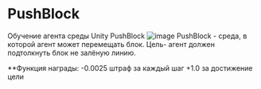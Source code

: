# PushBlock

Обучение агента среды Unity PushBlock
![image](https://github.com/TatianaVoronich/PushBlock/assets/35915308/27e9387d-b08e-49a8-b5d1-b5564373d490)
PushBlock - среда, в которой агент может перемещать блок.
Цель- агент должен подтолкнуть блок не залёную линию.

**Функция награды: 
-0.0025 штраф за каждый шаг
+1.0 за достижение цели

